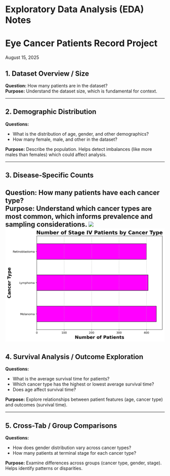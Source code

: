 # Exploratory Data Analysis (EDA) Notes 
# Eye Cancer Patients Record Project
August 15, 2025

## 1. Dataset Overview / Size
**Question:** How many patients are in the dataset?  
**Purpose:** Understand the dataset size, which is fundamental for context.

---

## 2. Demographic Distribution
**Questions:**  
- What is the distribution of age, gender, and other demographics?  
- How many female, male, and other in the dataset?  

**Purpose:** Describe the population. Helps detect imbalances (like more males than females) which could affect analysis.

---

## 3. Disease-Specific Counts
**Question:** How many patients have each cancer type?  
**Purpose:** Understand which cancer types are most common, which informs prevalence and sampling considerations.
<img src="Data Visualization/cancer_type_percent.png" width="300">
![Number of Stage by Cancer Type](Number_of_Stage_by_Cancer_type.png)
---

## 4. Survival Analysis / Outcome Exploration
**Questions:**  
- What is the average survival time for patients?  
- Which cancer type has the highest or lowest average survival time?  
- Does age affect survival time?  

**Purpose:** Explore relationships between patient features (age, cancer type) and outcomes (survival time).

---

## 5. Cross-Tab / Group Comparisons
**Questions:**  
- How does gender distribution vary across cancer types?  
- How many patients at terminal stage for each cancer type?  

**Purpose:** Examine differences across groups (cancer type, gender, stage). Helps identify patterns or disparities.
